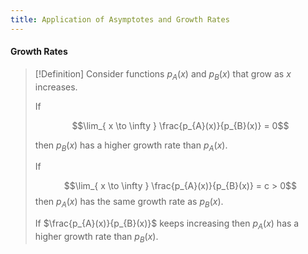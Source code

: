 ```yaml
---
title: Application of Asymptotes and Growth Rates
---
```


#### Growth Rates
>[!Definition]
>Consider functions $p_{A}(x)$ and $p_{B}(x)$ that grow as $x$ increases.
>
>If
>
>$$\lim_{ x \to \infty } \frac{p_{A}(x)}{p_{B}(x)} = 0$$
>
>then $p_{B}(x)$ has a higher growth rate than $p_{A}(x)$.
>
>If
>
>$$\lim_{ x \to \infty } \frac{p_{A}(x)}{p_{B}(x)} = c > 0$$ then $p_{A}(x)$ has the same growth rate as $p_{B}(x)$.
>
>If $\frac{p_{A}(x)}{p_{B}(x)}$ keeps increasing then $p_{A}(x)$ has a higher growth rate than $p_{B}(x)$.



